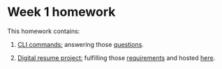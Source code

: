 # Week 1 homework

This homework contains:

1. [CLI commands:](https://github.com/AlexanderSaid/HYF-Module-HTMLCSSGIT/blob/main/week1/cli.txt) answering those [questions](https://github.com/HackYourFuture/HTML-CSS/blob/master/Week1/MAKEME.md#1-command-line-interface-challenge).

2. [Digital resume project:](https://github.com/AlexanderSaid/HYF-Module-HTMLCSSGIT/tree/main/week1/DigitalResume) fulfilling those [requirements](https://github.com/HackYourFuture/HTML-CSS/blob/master/Week1/MAKEME.md#4-project-digital-resume) and hosted [here](https://alexandersaid.github.io/HYF-Module-HTMLCSSGIT/week1/DigitalResume/).
